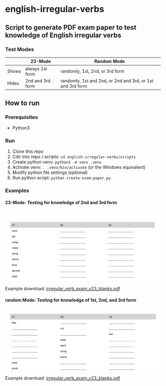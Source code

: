 # english-irregular-verbs

## Script to generate PDF exam paper to test knowledge of English irregular verbs

### Test Modes

| | 23-Mode | Random Mode |
|-|---------|----|
| Shows | always 1st form | randomly, 1st, 2nd, or 3rd form |
| Hides | 2nd and 3rd form | randomly, 1st and 2nd, or 2nd and 3rd, or 1st and 3rd form |

## How to run

### Prerequisites

* Python3

### Run

1. Clone this repo
1. Cdir into repo / scripts: `cd english-irregular-verbs/scripts`
1. Create python venv: `python3 -m venv .venv`
1. Activate venv: `. .venv/bin/activate` (or the Windows equivalent)
1. Modify python file settings (optional)
1. Run python script: `python create-exam-paper.py`

### Examples

#### 23-Mode: Testing for knowledge of 2nd and 3rd form

![](doc/irregular_verb_exam_v23_blanks.png)

Example download: [irregular_verb_exam_v23_blanks.pdf](doc/irregular_verb_exam_v23_blanks.pdf)

#### random Mode: Testing for knowledge of 1st, 2nd, and 3rd form

![](doc/irregular_verb_exam_random_blanks.png)

Example download: [irregular_verb_exam_v23_blanks.pdf](doc/irregular_verb_exam_random_blanks.pdf)

